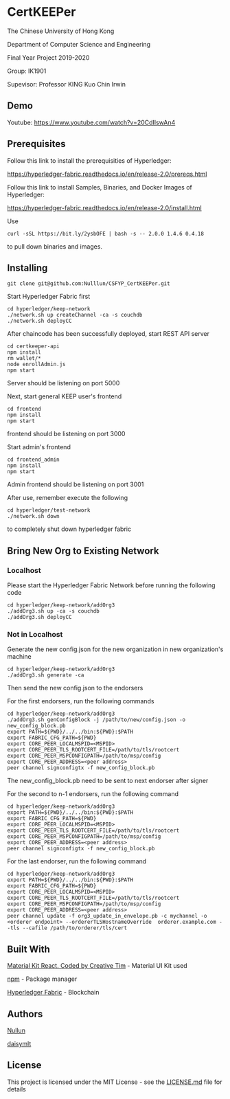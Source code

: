 # CertKEEPer

The Chinese University of Hong Kong

Department of Computer Science and Engineering

Final Year Project 2019-2020


Group: IK1901

Supevisor: Professor KING Kuo Chin Irwin

## Demo
Youtube: https://www.youtube.com/watch?v=20CdIIswAn4

## Prerequisites
Follow this link to install the prerequisities of Hyperledger:

https://hyperledger-fabric.readthedocs.io/en/release-2.0/prereqs.html

Follow this link to install Samples, Binaries, and Docker Images of Hyperledger:

https://hyperledger-fabric.readthedocs.io/en/release-2.0/install.html

Use

```
curl -sSL https://bit.ly/2ysbOFE | bash -s -- 2.0.0 1.4.6 0.4.18
```
to pull down binaries and images.

## Installing

```
git clone git@github.com:Nulllun/CSFYP_CertKEEPer.git
```

Start Hyperledger Fabric first
```
cd hyperledger/keep-network
./network.sh up createChannel -ca -s couchdb
./network.sh deployCC
```

After chaincode has been successfully deployed, start REST API server
```
cd certkeeper-api
npm install
rm wallet/*
node enrollAdmin.js
npm start
```
Server should be listening on port 5000


Next, start general KEEP user's frontend
```
cd frontend
npm install
npm start
```
frontend should be listening on port 3000


Start admin's frontend
```
cd frontend_admin
npm install
npm start
```
Admin frontend should be listening on port 3001


After use, remember execute the following
```
cd hyperledger/test-network
./network.sh down
```
to completely shut down hyperledger fabric

## Bring New Org to Existing Network
### Localhost

Please start the Hyperledger Fabric Network before running the following code
```
cd hyperledger/keep-network/addOrg3
./addOrg3.sh up -ca -s couchdb
./addOrg3.sh deployCC
```

### Not in Localhost
Generate the new config.json for the new organization in new organization's machine
```
cd hyperledger/keep-network/addOrg3
./addOrg3.sh generate -ca
```
Then send the new config.json to the endorsers

For the first endorsers, run the following commands
```
cd hyperledger/keep-network/addOrg3
./addOrg3.sh genConfigBlock -j /path/to/new/config.json -o new_config_block.pb
export PATH=${PWD}/../../bin:${PWD}:$PATH
export FABRIC_CFG_PATH=${PWD}
export CORE_PEER_LOCALMSPID=<MSPID>
export CORE_PEER_TLS_ROOTCERT_FILE=/path/to/tls/rootcert
export CORE_PEER_MSPCONFIGPATH=/path/to/msp/config
export CORE_PEER_ADDRESS=<peer address>
peer channel signconfigtx -f new_config_block.pb
```
The new_config_block.pb need to be sent to next endorser after signer

For the second to n-1 endorsers, run the following command
```
cd hyperledger/keep-network/addOrg3
export PATH=${PWD}/../../bin:${PWD}:$PATH
export FABRIC_CFG_PATH=${PWD}
export CORE_PEER_LOCALMSPID=<MSPID>
export CORE_PEER_TLS_ROOTCERT_FILE=/path/to/tls/rootcert
export CORE_PEER_MSPCONFIGPATH=/path/to/msp/config
export CORE_PEER_ADDRESS=<peer address>
peer channel signconfigtx -f new_config_block.pb
```

For the last endorser, run the following command
```
cd hyperledger/keep-network/addOrg3
export PATH=${PWD}/../../bin:${PWD}:$PATH
export FABRIC_CFG_PATH=${PWD}
export CORE_PEER_LOCALMSPID=<MSPID>
export CORE_PEER_TLS_ROOTCERT_FILE=/path/to/tls/rootcert
export CORE_PEER_MSPCONFIGPATH=/path/to/msp/config
export CORE_PEER_ADDRESS=<peer address>
peer channel update -f org3_update_in_envelope.pb -c mychannel -o <orderer endpoint> --ordererTLSHostnameOverride  orderer.example.com --tls --cafile /path/to/orderer/tls/cert
```

## Built With
[Material Kit React. Coded by Creative Tim](https://www.creative-tim.com/product/material-kit-react) - Material UI Kit used

[npm](https://www.npmjs.com/) - Package manager

[Hyperledger Fabric](https://hyperledger-fabric.readthedocs.io/en/release-2.0/tutorials.html) - Blockchain

## Authors
[Nullun](https://github.com/Nulllun)

[daisymlt](https://github.com/daisymlt)

## License
This project is licensed under the MIT License - see the [LICENSE.md](https://github.com/Nulllun/CSFYP_CertKEEPer/blob/master/LICENSE) file for details

